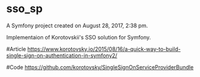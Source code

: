 sso_sp
======

A Symfony project created on August 28, 2017, 2:38 pm.

Implementaion of Korotovskii's SSO solution for Symfony.

#Article
https://www.korotovsky.io/2015/08/16/a-quick-way-to-build-single-sign-on-authentication-in-symfony2/

#Code
https://github.com/korotovsky/SingleSignOnServiceProviderBundle
